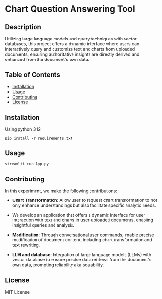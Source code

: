 # Chart Question Answering Tool

## Description
Utilizing large language models and query techniques with vector databases, 
this project offers a dynamic interface where users can interactively 
query and customize text and charts from uploaded documents, 
ensuring authoritative insights are directly derived and enhanced from the document's own data.

## Table of Contents
- [Installation](#installation)
- [Usage](#usage)
- [Contributing](#contributing)
- [License](#license)

## Installation
Using python 3.12

`pip install -r requirements.txt`

## Usage
`streamlit run App.py`

## Contributing
In this experiment, we make the following contributions:

- **Chart Transformation**: Allow user to request chart transformation to not only enhance understandings but also facilitate specific analytic needs.

- We develop an application that offers a dynamic interface for user interaction with text and charts in user-uploaded documents, enabling insightful queries and analysis.

- **Modification**: Through conversational user commands, enable precise modification of document content, including chart transformation and text rewriting.

- **LLM and database**: Integration of large language models (LLMs) with vector database to ensure precise data retrieval from the document's own data, prompting reliability aka scalability.

## License
MIT License
